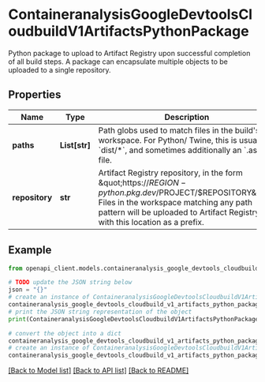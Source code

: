 # ContaineranalysisGoogleDevtoolsCloudbuildV1ArtifactsPythonPackage

Python package to upload to Artifact Registry upon successful completion of all build steps. A package can encapsulate multiple objects to be uploaded to a single repository.

## Properties

Name | Type | Description | Notes
------------ | ------------- | ------------- | -------------
**paths** | **List[str]** | Path globs used to match files in the build&#39;s workspace. For Python/ Twine, this is usually &#x60;dist/*&#x60;, and sometimes additionally an &#x60;.asc&#x60; file. | [optional] 
**repository** | **str** | Artifact Registry repository, in the form \&quot;https://$REGION-python.pkg.dev/$PROJECT/$REPOSITORY\&quot; Files in the workspace matching any path pattern will be uploaded to Artifact Registry with this location as a prefix. | [optional] 

## Example

```python
from openapi_client.models.containeranalysis_google_devtools_cloudbuild_v1_artifacts_python_package import ContaineranalysisGoogleDevtoolsCloudbuildV1ArtifactsPythonPackage

# TODO update the JSON string below
json = "{}"
# create an instance of ContaineranalysisGoogleDevtoolsCloudbuildV1ArtifactsPythonPackage from a JSON string
containeranalysis_google_devtools_cloudbuild_v1_artifacts_python_package_instance = ContaineranalysisGoogleDevtoolsCloudbuildV1ArtifactsPythonPackage.from_json(json)
# print the JSON string representation of the object
print(ContaineranalysisGoogleDevtoolsCloudbuildV1ArtifactsPythonPackage.to_json())

# convert the object into a dict
containeranalysis_google_devtools_cloudbuild_v1_artifacts_python_package_dict = containeranalysis_google_devtools_cloudbuild_v1_artifacts_python_package_instance.to_dict()
# create an instance of ContaineranalysisGoogleDevtoolsCloudbuildV1ArtifactsPythonPackage from a dict
containeranalysis_google_devtools_cloudbuild_v1_artifacts_python_package_from_dict = ContaineranalysisGoogleDevtoolsCloudbuildV1ArtifactsPythonPackage.from_dict(containeranalysis_google_devtools_cloudbuild_v1_artifacts_python_package_dict)
```
[[Back to Model list]](../README.md#documentation-for-models) [[Back to API list]](../README.md#documentation-for-api-endpoints) [[Back to README]](../README.md)


